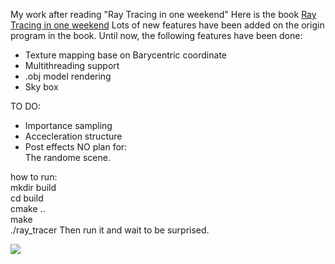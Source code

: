 <!--
 * @Author: feiqi3
 * @Date: 2022-03-01 23:47:35
 * @LastEditTime: 2022-05-21 23:03:21
 * @LastEditors: feiqi3
 * @Description: |The readme File|
 * @FilePath: \rayTracer\README.md
 * ->blog: feiqi3.cn <-
-->
My work after reading "Ray Tracing in one weekend"
Here is the book [Ray Tracing in one weekend](https://raytracing.github.io/books/RayTracingInOneWeekend.html)
Lots of new features have been added on the origin program in the book.
Until now, the following features have been done:    
- Texture mapping base on Barycentric coordinate     
- Multithreading support  
- .obj model rendering
- Sky box  
    
TO DO:   
- Importance sampling  
- Accecleration structure  
- Post effects
NO plan for:  
The randome scene.  

how to run:  
mkdir build  
cd build   
cmake ..  
make   
./ray_tracer
Then run it and wait to be surprised.


![](https://s2.loli.net/2022/05/23/LPozr4nQcMu1ldN.jpg)
